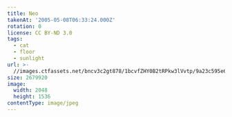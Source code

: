 ```yaml
---
title: Neo
takenAt: '2005-05-08T06:33:24.000Z'
rotation: 0
license: CC BY-ND 3.0
tags:
  - cat
  - floor
  - sunlight
url: >-
  //images.ctfassets.net/bncv3c2gt878/1bcvfZHY0B2tRPkw3lVvtp/9a23c595e66faf09077dd6ac59e7d35f/neo_4321842982_o
size: 2679920
image:
  width: 2048
  height: 1536
contentType: image/jpeg
---
```


